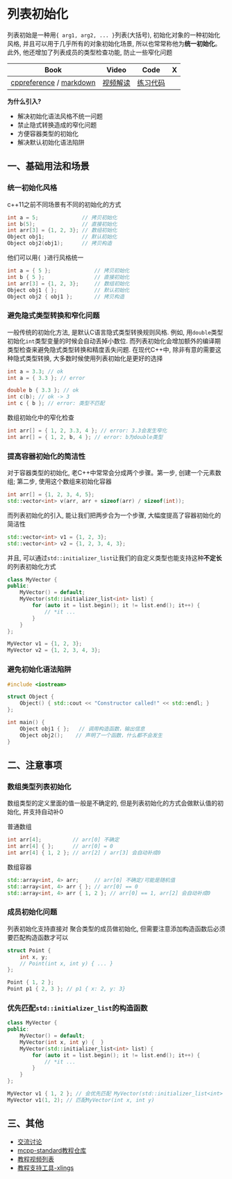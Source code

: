 # 列表初始化

列表初始是一种用`{ arg1, arg2, ... }`列表(大括号), 初始化对象的一种初始化风格, 并且可以用于几乎所有的对象初始化场景, 所以也常常称他为**统一初始化**。此外, 他还增加了列表成员的类型检查功能, 防止一些窄化问题

| Book | Video | Code | X | 
| --- | --- | --- | --- |
| [cppreference](https://en.cppreference.com/w/cpp/language/list_initialization.html) / [markdown](https://github.com/Sunrisepeak/mcpp-standard/blob/main/book/src/cpp11/09-list-initialization.md) | [视频解读]() | [练习代码]() |  |

**为什么引入?**

- 解决初始化语法风格不统一问题
- 禁止隐式转换造成的窄化问题
- 方便容器类型的初始化
- 解决默认初始化语法陷阱

## 一、基础用法和场景

### 统一初始化风格

c++11之前不同场景有不同的初始化的方式

```cpp
int a = 5;              // 拷贝初始化
int b(5);               // 直接初始化
int arr[3] = {1, 2, 3}; // 数组初始化
Object obj1;            // 默认初始化
Object obj2(obj1);      // 拷贝构造
```

他们可以用`{ }`进行风格统一

```cpp
int a = { 5 };              // 拷贝初始化
int b { 5 };                // 直接初始化
int arr[3] = {1, 2, 3};     // 数组初始化
Object obj1 { };            // 默认初始化
Object obj2 { obj1 };       // 拷贝构造
```

### 避免隐式类型转换和窄化问题

一般传统的初始化方法, 是默认C语言隐式类型转换规则风格. 例如, 用`double`类型初始化`int`类型变量的时候会自动丢掉小数位. 而列表初始化会增加额外的编译期类型检查来避免隐式类型转换和精度丢失问题. 在现代C++中, 除非有意的需要这种隐式类型转换, 大多数时候使用列表初始化是更好的选择

```cpp
int a = 3.3; // ok
int a = { 3.3 }; // error

double b { 3.3 }; // ok
int c(b); // ok -> 3
int c { b }; // error: 类型不匹配
```

数组初始化中的窄化检查

```cpp
int arr[] = { 1, 2, 3.3, 4 }; // error: 3.3会发生窄化
int arr[] = { 1, 2, b, 4 }; // error: b为double类型
```

### 提高容器初始化的简洁性

对于容器类型的初始化, 老C++中常常会分成两个步骤。第一步, 创建一个元素数组; 第二步, 使用这个数组来初始化容器

```cpp
int arr[] = {1, 2, 3, 4, 5};
std::vector<int> v(arr, arr + sizeof(arr) / sizeof(int));
```

而列表初始化的引入, 能让我们把两步合为一个步骤, 大幅度提高了容器初始化的简洁性

```cpp
std::vector<int> v1 = {1, 2, 3};
std::vector<int> v2 = {1, 2, 3, 4, 3};
```

并且, 可以通过`std::initializer_list`让我们的自定义类型也能支持这种**不定长**的列表初始化方式

```cpp
class MyVector {
public:
    MyVector() = default;
    MyVector(std::initializer_list<int> list) {
        for (auto it = list.begin(); it != list.end(); it++) {
            // *it ...
        }
    }
};
```

```cpp
MyVector v1 = {1, 2, 3};
MyVector v2 = {1, 2, 3, 4, 3};
```

### 避免初始化语法陷阱

```cpp
#include <iostream>

struct Object {
    Object() { std::cout << "Constructor called!" << std::endl; }
};

int main() {
    Object obj1 { };   // 调用构造函数，输出信息
    Object obj2();    // 声明了一个函数，什么都不会发生
}
```

## 二、注意事项

### 数组类型列表初始化

数组类型的定义里面的值一般是不确定的, 但是列表初始化的方式会做默认值的初始化, 并支持自动补0

普通数组

```cpp
int arr[4];          // arr[0] 不确定
int arr[4] { };      // arr[0] = 0
int arr[4] { 1, 2 }; // arr[2] / arr[3] 会自动补成0
```

数组容器

```cpp
std::array<int, 4> arr;     // arr[0] 不确定/可能是随机值
std::array<int, 4> arr { }; // arr[0] == 0
std::array<int, 4> arr { 1, 2 }; // arr[0] == 1, arr[2] 会自动补成0
```

### 成员初始化问题

列表初始化支持直接对 聚合类型的成员做初始化, 但需要注意添加构造函数后必须要匹配构造函数才可以

```cpp
struct Point {
    int x, y;
    // Point(int x, int y) { ... }
};
```

```cpp
Point { 1, 2 };
Point p1 { 2, 3 }; // p1 { x: 2, y: 3}
```

### 优先匹配`std::initializer_list`的构造函数

```cpp
class MyVector {
public:
    MyVector() = default;
    MyVector(int x, int y) {  }
    MyVector(std::initializer_list<int> list) {
        for (auto it = list.begin(); it != list.end(); it++) {
            // *it ...
        }
    }
};
```

```cpp
MyVector v1 { 1, 2 }; // 会优先匹配 MyVector(std::initializer_list<int> list)
MyVector v1(1, 2); // 匹配MyVector(int x, int y)
```

## 三、其他

- [交流讨论](https://forum.d2learn.org/category/20)
- [mcpp-standard教程仓库](https://github.com/Sunrisepeak/mcpp-standard)
- [教程视频列表](https://space.bilibili.com/65858958/lists/5208246)
- [教程支持工具-xlings](https://github.com/d2learn/xlings)